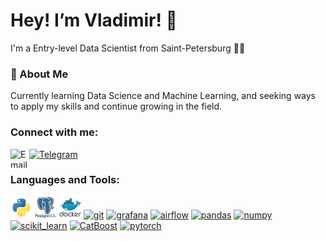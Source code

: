 # Hey! I’m Vladimir! 👋
I'm a Entry-level Data Scientist from Saint-Petersburg 👩‍💻

### 🚀 About Me

Currently learning Data Science and Machine Learning, and seeking ways to apply my skills and continue growing in the field.

### Connect with me:

<a href="https://t.me/vla_la_lapki" target="_blank">
    <img  lign="left"src="https://cdn-icons-png.flaticon.com/512/2111/2111646.png" width="30" height="30" alt="Telegram"/> 
    </a>

<a href="mailto:olluknafal@gmail.com" target="_blank">
  <img align="left" src="https://cdn-icons-png.flaticon.com/512/5968/5968534.png" width="30" height="30" alt="Email"/>
</a>

<h3 align="left">Languages and Tools:</h3>  
<p align="left">
<a href="https://www.python.org" target="_blank" rel="noreferrer"> <img src="https://raw.githubusercontent.com/devicons/devicon/master/icons/python/python-original.svg" alt="python" width="35" height="35"/></a> 
<a href="https://www.postgresql.org" target="_blank" rel="noreferrer"> <img src="https://raw.githubusercontent.com/devicons/devicon/master/icons/postgresql/postgresql-original-wordmark.svg" alt="postgresql" width="35" height="35"/></a> <a href="https://www.docker.com/" target="_blank" rel="noreferrer"> <img src="https://raw.githubusercontent.com/devicons/devicon/master/icons/docker/docker-original-wordmark.svg" alt="docker" width="35" height="35"/></a> <a href="https://git-scm.com/" target="_blank" rel="noreferrer"> <img src="https://www.vectorlogo.zone/logos/git-scm/git-scm-icon.svg" alt="git" width="35" height="35"/></a> <a href="https://grafana.com" target="_blank" rel="noreferrer"> <img src="https://www.vectorlogo.zone/logos/grafana/grafana-icon.svg" alt="grafana" width="35" height="35"/></a> <a href="https://airflow.apache.org/" target="_blank"> <img alt="airflow" src="https://upload.wikimedia.org/wikipedia/commons/d/de/AirflowLogo.png" width="65" height="65"/></a> <a href="https://pandas.pydata.org/" target="_blank"> <img alt="pandas" src="https://cdn.jsdelivr.net/gh/devicons/devicon/icons/pandas/pandas-original.svg" width="35" height="35"/></a>  <a href="https://numpy.org/" target="_blank"> <img alt="numpy" src="https://cdn.jsdelivr.net/gh/devicons/devicon/icons/numpy/numpy-original.svg" width="35" height="35"/></a> <a href="https://scikit-learn.org/" target="_blank" rel="noreferrer"> <img src="https://upload.wikimedia.org/wikipedia/commons/0/05/Scikit_learn_logo_small.svg" alt="scikit_learn" width="35" height="35"/></a> <a href="https://catboost.ai/" target="_blank"> <img alt="CatBoost" src="https://upload.wikimedia.org/wikipedia/commons/c/cc/CatBoostLogo.png" width="35" height="35"/></a> <a href="https://pytorch.org/" target="_blank" rel="noreferrer"> <img src="https://www.vectorlogo.zone/logos/pytorch/pytorch-icon.svg" alt="pytorch" width="35" height="35"/> </a> </p>
